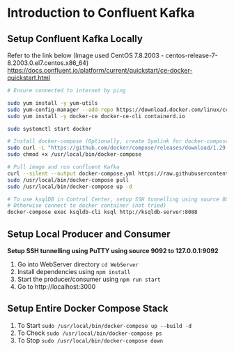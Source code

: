 # Introduction to Confluent Kafka

## Setup Confluent Kafka Locally
Refer to the link below (Image used CentOS 7.8.2003 - centos-release-7-8.2003.0.el7.centos.x86_64)
https://docs.confluent.io/platform/current/quickstart/ce-docker-quickstart.html

```bash
# Ensure connected to internet by ping

sudo yum install -y yum-utils
sudo yum-config-manager --add-repo https://download.docker.com/linux/centos/docker-ce.repo
sudo yum install -y docker-ce docker-ce-cli containerd.io

sudo systemctl start docker

# Install docker-compose (Optionally, create Symlink for docker-compose)
sudo curl -L "https://github.com/docker/compose/releases/download/1.29.1/docker-compose-$(uname -s)-$(uname -m)" -o /usr/local/bin/docker-compose
sudo chmod +x /usr/local/bin/docker-compose

# Pull image and run confluent Kafka
curl --silent --output docker-compose.yml https://raw.githubusercontent.com/confluentinc/cp-all-in-one/6.1.1-post/cp-all-in-one/docker-compose.yml
sudo /usr/local/bin/docker-compose pull
sudo /usr/local/bin/docker-compose up -d

# To use ksqlDB in Control Center, setup SSH tunnelling using source 8088 to 127.0.0.1:8088
# Otherwise connect to docker container (not tried)
docker-compose exec ksqldb-cli ksql http://ksqldb-server:8088
```

## Setup Local Producer and Consumer

**Setup SSH tunnelling using PuTTY using source 9092 to 127.0.0.1:9092**

1. Go into WebServer directory `cd WebServer`
2. Install dependencies using `npm install`
3. Start the producer/consumer using `npm run start`
4. Go to http://localhost:3000

## Setup Entire Docker Compose Stack

1. To Start `sudo /usr/local/bin/docker-compose up --build -d`
1. To Check `sudo /usr/local/bin/docker-compose ps`
2. To Stop `sudo /usr/local/bin/docker-compose down`